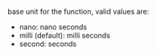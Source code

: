 base unit for the function, valid values are:
- nano: nano seconds
- milli (default): milli seconds
- second: seconds